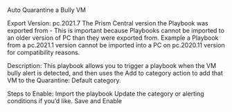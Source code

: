 Auto Quarantine a Bully VM

Export Version: pc.2021.7
The Prism Central version the Playbook was exported from - This is important because Playbooks cannot be imported to an older version of PC than they were exported from. Example a Playbook from a pc.2021.1 version cannot be imported into a PC on pc.2020.11 version for compatibility reasons.

Description: This playbook allows you to trigger a playbook when the VM bully alert is detected, and then uses the Add to category action to add that VM to the Quarantine: Default category.

Steps to Enable:
Import the playbook
Update the category or alerting conditions if you’d like.
Save and Enable

